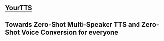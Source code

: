

<!DOCTYPE html>
<html lang="pt-br">
  <head>
    <meta charset="UTF-8">
    <title>YourTTS</title>
    <meta name="viewport" content="width=device-width, initial-scale=1">
    <link rel="stylesheet" type="text/css" href="stylesheets/normalize.css" media="screen">
    <link href='https://fonts.googleapis.com/css?family=Open+Sans:400,700' rel='stylesheet' type='text/css'>
    <link rel="shortcut icon" type="image/x-icon" href="favicons/favicon.ico">
    <link rel="stylesheet" type="text/css" href="stylesheets/stylesheet.css" media="screen">
    <link rel="stylesheet" type="text/css" href="stylesheets/github-light.css" media="screen">
  </head>
  <body>
    <section id="page-header" class="page-header">
        <div id="bg-header"></div>
        <canvas id="demo-canvas"></canvas>
        <div class="main-title">
          <h1 class="project-name"><span><a href="index.html">YourTTS</a></span></h1>
          <!-- <h2 class="project-tagline">Sentence Boundary Detection using Deep Learning</h2> -->
          <h2 class="project-tagline">Towards Zero-Shot Multi-Speaker TTS and Zero-Shot Voice Conversion for everyone</h2>
          <!-- <a href="https://github.com/mtreviso/deepbond" class="btn">Ver no GitHub</a> -->
           <!-- <div class="dropdown">
             <!-- <a href="projeto.html" class="btn">O Projeto</a>
            <div class="dropdown-content">
              <a href="projeto.html#introducao">Introdução</a>
              <a href="projeto.html#hipoteses">Hipóteses</a>
              <a href="projeto.html#objetivos">Objetivos</a>
              <a href="projeto.html#metodologia">Metodologia</a>
            </div>
          </div>
          <div class="dropdown">
            <a href="ferramenta.html" class="btn">A Ferramenta</a>
            <div class="dropdown-content">
              <a href="ferramenta.html#instalacao">Como instalar</a>
              <a href="ferramenta.html#uso">Como usar</a>
              <a href="ferramenta.html#treinamento">Como treinar um modelo</a>
            </div>
          </div>

          <a href="recursos.html" class="btn">Recursos</a>
          <a href="pesquisadores.html" class="btn">Pesquisadores</a>
          <a href="publicacoes.html" class="btn">Publicações</a>
          <a href="contato.html" class="btn">Contato</a>-->

        </div>-->
    </section>

    <section class="main-content">

      <center>
        <a href="https://github.com/Edresson/YourTTS/" class="btn2">• GitHub •</a>
       <a href="https://arxiv.org/abs/2112.02418" class="btn2">• Paper on arXiv •</a></li>
       <a href="https://github.com/Edresson/YourTTS/#colab-demos" class="btn2">• Colab demos •</a></li>
       
       <!-- <a href="tutorial.html" class="btn2">• Tutorial •</a>  -->
       <!-- <a href="http://fw.nilc.icmc.usp.br:23680/" target="_blank" class="btn2">• Interface Online •</a> -->
      </center>




        <br>
        <br>
        <div style="text-align: center;">
          <h2>YourTTS: Towards Zero-Shot Multi-Speaker TTS and Zero-Shot Voice Conversion for everyone</h3>

            <p> <b>Edresson Casanova, Julian Weber, Christopher Shulby, Arnaldo Candido Junior, Eren Gölge and  Moacir Antonelli Ponti</b></p>
        

        </div>


        <h3>Abstract:</h3>

      <p>
           
        YourTTS brings the power of a multilingual approach to the task of zero-shot multi-speaker TTS. Our method builds upon the VITS model and adds several novel modifications for zero-shot multi-speaker and multilingual training. We achieved state-of-the-art (SOTA) results in zero-shot multi-speaker TTS and results comparable to SOTA in zero-shot voice conversion on the VCTK dataset. Additionally, our approach achieves promising results in a target language with a single-speaker dataset, opening possibilities for zero-shot multi-speaker TTS and zero-shot voice conversion systems in low-resource languages. Finally, it is possible to fine-tune the YourTTS model with less than 1 minute of speech and achieve state-of-the-art results in voice similarity and with reasonable quality. This is important to allow synthesis for speakers with a very different voice or recording characteristics from those seen during training.

      </p>

      <h3>System architecture:</h3>

       <center><p><img src="resources/yourtts.png" width="560"></p></center>
    
      <h2>Amostras Spark-TTS</h2>

<table border="1">
<tr><td>Model</td><td colspan="12">Unseen Speakers (test)</td></tr>
<tr>
  <td></td>
 
	<td>p225</td><td>p234</td><td>p238</td><td>p245</td>
	<td>p248</td><td>p261</td><td>p294</td><td>p302</td>
	<td>p326</td><td>p335</td><td>p347</td>
</tr>
</table>

<p><b>Pasta: female-alc-dub</b></p>
<table border="1">
  <tr><th>Nome do Arquivo</th><th>Player</th></tr>
  <tr><td>pt_impact_0.wav</td><td><audio controls style="width: 250px;" src="audios_demo/Ermis/audios_gerados_spark_tts/output-enhanced-48khz/female-alc-dub/output/pt_impact_0.wav"></audio></td></tr>
  <tr><td>pt_impact_1.wav</td><td><audio controls style="width: 250px;" src="audios_demo/Ermis/audios_gerados_spark_tts/output-enhanced-48khz/female-alc-dub/output/pt_impact_1.wav"></audio></td></tr>
  <tr><td>pt_impact_10.wav</td><td><audio controls style="width: 250px;" src="audios_demo/Ermis/audios_gerados_spark_tts/output-enhanced-48khz/female-alc-dub/output/pt_impact_10.wav"></audio></td></tr>
  <tr><td>pt_impact_11.wav</td><td><audio controls style="width: 250px;" src="audios_demo/Ermis/audios_gerados_spark_tts/output-enhanced-48khz/female-alc-dub/output/pt_impact_11.wav"></audio></td></tr>
  <tr><td>pt_impact_12.wav</td><td><audio controls style="width: 250px;" src="audios_demo/Ermis/audios_gerados_spark_tts/output-enhanced-48khz/female-alc-dub/output/pt_impact_12.wav"></audio></td></tr>
  <tr><td>pt_impact_13.wav</td><td><audio controls style="width: 250px;" src="audios_demo/Ermis/audios_gerados_spark_tts/output-enhanced-48khz/female-alc-dub/output/pt_impact_13.wav"></audio></td></tr>
  <tr><td>pt_impact_14.wav</td><td><audio controls style="width: 250px;" src="audios_demo/Ermis/audios_gerados_spark_tts/output-enhanced-48khz/female-alc-dub/output/pt_impact_14.wav"></audio></td></tr>
  <tr><td>pt_impact_2.wav</td><td><audio controls style="width: 250px;" src="audios_demo/Ermis/audios_gerados_spark_tts/output-enhanced-48khz/female-alc-dub/output/pt_impact_2.wav"></audio></td></tr>
  <tr><td>pt_impact_3.wav</td><td><audio controls style="width: 250px;" src="audios_demo/Ermis/audios_gerados_spark_tts/output-enhanced-48khz/female-alc-dub/output/pt_impact_3.wav"></audio></td></tr>
  <tr><td>pt_impact_4.wav</td><td><audio controls style="width: 250px;" src="audios_demo/Ermis/audios_gerados_spark_tts/output-enhanced-48khz/female-alc-dub/output/pt_impact_4.wav"></audio></td></tr>
  <tr><td>pt_impact_5.wav</td><td><audio controls style="width: 250px;" src="audios_demo/Ermis/audios_gerados_spark_tts/output-enhanced-48khz/female-alc-dub/output/pt_impact_5.wav"></audio></td></tr>
  <tr><td>pt_impact_6.wav</td><td><audio controls style="width: 250px;" src="audios_demo/Ermis/audios_gerados_spark_tts/output-enhanced-48khz/female-alc-dub/output/pt_impact_6.wav"></audio></td></tr>
  <tr><td>pt_impact_7.wav</td><td><audio controls style="width: 250px;" src="audios_demo/Ermis/audios_gerados_spark_tts/output-enhanced-48khz/female-alc-dub/output/pt_impact_7.wav"></audio></td></tr>
  <tr><td>pt_impact_8.wav</td><td><audio controls style="width: 250px;" src="audios_demo/Ermis/audios_gerados_spark_tts/output-enhanced-48khz/female-alc-dub/output/pt_impact_8.wav"></audio></td></tr>
  <tr><td>pt_impact_9.wav</td><td><audio controls style="width: 250px;" src="audios_demo/Ermis/audios_gerados_spark_tts/output-enhanced-48khz/female-alc-dub/output/pt_impact_9.wav"></audio></td></tr>
  <tr><td>pt_sad_0.wav</td><td><audio controls style="width: 250px;" src="audios_demo/Ermis/audios_gerados_spark_tts/output-enhanced-48khz/female-alc-dub/output/pt_sad_0.wav"></audio></td></tr>
  <tr><td>pt_sad_1.wav</td><td><audio controls style="width: 250px;" src="audios_demo/Ermis/audios_gerados_spark_tts/output-enhanced-48khz/female-alc-dub/output/pt_sad_1.wav"></audio></td></tr>
  <tr><td>pt_sad_10.wav</td><td><audio controls style="width: 250px;" src="audios_demo/Ermis/audios_gerados_spark_tts/output-enhanced-48khz/female-alc-dub/output/pt_sad_10.wav"></audio></td></tr>
  <tr><td>pt_sad_11.wav</td><td><audio controls style="width: 250px;" src="audios_demo/Ermis/audios_gerados_spark_tts/output-enhanced-48khz/female-alc-dub/output/pt_sad_11.wav"></audio></td></tr>
  <tr><td>pt_sad_12.wav</td><td><audio controls style="width: 250px;" src="audios_demo/Ermis/audios_gerados_spark_tts/output-enhanced-48khz/female-alc-dub/output/pt_sad_12.wav"></audio></td></tr>
  <tr><td>pt_sad_13.wav</td><td><audio controls style="width: 250px;" src="audios_demo/Ermis/audios_gerados_spark_tts/output-enhanced-48khz/female-alc-dub/output/pt_sad_13.wav"></audio></td></tr>
  <tr><td>pt_sad_14.wav</td><td><audio controls style="width: 250px;" src="audios_demo/Ermis/audios_gerados_spark_tts/output-enhanced-48khz/female-alc-dub/output/pt_sad_14.wav"></audio></td></tr>
  <tr><td>pt_sad_2.wav</td><td><audio controls style="width: 250px;" src="audios_demo/Ermis/audios_gerados_spark_tts/output-enhanced-48khz/female-alc-dub/output/pt_sad_2.wav"></audio></td></tr>
  <tr><td>pt_sad_3.wav</td><td><audio controls style="width: 250px;" src="audios_demo/Ermis/audios_gerados_spark_tts/output-enhanced-48khz/female-alc-dub/output/pt_sad_3.wav"></audio></td></tr>
  <tr><td>pt_sad_4.wav</td><td><audio controls style="width: 250px;" src="audios_demo/Ermis/audios_gerados_spark_tts/output-enhanced-48khz/female-alc-dub/output/pt_sad_4.wav"></audio></td></tr>
  <tr><td>pt_sad_5.wav</td><td><audio controls style="width: 250px;" src="audios_demo/Ermis/audios_gerados_spark_tts/output-enhanced-48khz/female-alc-dub/output/pt_sad_5.wav"></audio></td></tr>
  <tr><td>pt_sad_6.wav</td><td><audio controls style="width: 250px;" src="audios_demo/Ermis/audios_gerados_spark_tts/output-enhanced-48khz/female-alc-dub/output/pt_sad_6.wav"></audio></td></tr>
  <tr><td>pt_sad_7.wav</td><td><audio controls style="width: 250px;" src="audios_demo/Ermis/audios_gerados_spark_tts/output-enhanced-48khz/female-alc-dub/output/pt_sad_7.wav"></audio></td></tr>
  <tr><td>pt_sad_8.wav</td><td><audio controls style="width: 250px;" src="audios_demo/Ermis/audios_gerados_spark_tts/output-enhanced-48khz/female-alc-dub/output/pt_sad_8.wav"></audio></td></tr>
  <tr><td>pt_sad_9.wav</td><td><audio controls style="width: 250px;" src="audios_demo/Ermis/audios_gerados_spark_tts/output-enhanced-48khz/female-alc-dub/output/pt_sad_9.wav"></audio></td></tr>
</table>

<p><b>Pasta: female-alc-dub-2</b></p>
<table border="1">
  <tr><th>Nome do Arquivo</th><th>Player</th></tr>
  <tr><td>pt_impact_0.wav</td><td><audio controls style="width: 250px;" src="audios_demo/Ermis/audios_gerados_spark_tts/output-enhanced-48khz/female-alc-dub-2/output/pt_impact_0.wav"></audio></td></tr>
  <tr><td>pt_impact_1.wav</td><td><audio controls style="width: 250px;" src="audios_demo/Ermis/audios_gerados_spark_tts/output-enhanced-48khz/female-alc-dub-2/output/pt_impact_1.wav"></audio></td></tr>
  <tr><td>pt_impact_10.wav</td><td><audio controls style="width: 250px;" src="audios_demo/Ermis/audios_gerados_spark_tts/output-enhanced-48khz/female-alc-dub-2/output/pt_impact_10.wav"></audio></td></tr>
  <tr><td>pt_impact_11.wav</td><td><audio controls style="width: 250px;" src="audios_demo/Ermis/audios_gerados_spark_tts/output-enhanced-48khz/female-alc-dub-2/output/pt_impact_11.wav"></audio></td></tr>
  <tr><td>pt_impact_12.wav</td><td><audio controls style="width: 250px;" src="audios_demo/Ermis/audios_gerados_spark_tts/output-enhanced-48khz/female-alc-dub-2/output/pt_impact_12.wav"></audio></td></tr>
  <tr><td>pt_impact_13.wav</td><td><audio controls style="width: 250px;" src="audios_demo/Ermis/audios_gerados_spark_tts/output-enhanced-48khz/female-alc-dub-2/output/pt_impact_13.wav"></audio></td></tr>
  <tr><td>pt_impact_14.wav</td><td><audio controls style="width: 250px;" src="audios_demo/Ermis/audios_gerados_spark_tts/output-enhanced-48khz/female-alc-dub-2/output/pt_impact_14.wav"></audio></td></tr>
  <tr><td>pt_impact_2.wav</td><td><audio controls style="width: 250px;" src="audios_demo/Ermis/audios_gerados_spark_tts/output-enhanced-48khz/female-alc-dub-2/output/pt_impact_2.wav"></audio></td></tr>
  <tr><td>pt_impact_3.wav</td><td><audio controls style="width: 250px;" src="audios_demo/Ermis/audios_gerados_spark_tts/output-enhanced-48khz/female-alc-dub-2/output/pt_impact_3.wav"></audio></td></tr>
  <tr><td>pt_impact_4.wav</td><td><audio controls style="width: 250px;" src="audios_demo/Ermis/audios_gerados_spark_tts/output-enhanced-48khz/female-alc-dub-2/output/pt_impact_4.wav"></audio></td></tr>
  <tr><td>pt_impact_5.wav</td><td><audio controls style="width: 250px;" src="audios_demo/Ermis/audios_gerados_spark_tts/output-enhanced-48khz/female-alc-dub-2/output/pt_impact_5.wav"></audio></td></tr>
  <tr><td>pt_impact_6.wav</td><td><audio controls style="width: 250px;" src="audios_demo/Ermis/audios_gerados_spark_tts/output-enhanced-48khz/female-alc-dub-2/output/pt_impact_6.wav"></audio></td></tr>
  <tr><td>pt_impact_7.wav</td><td><audio controls style="width: 250px;" src="audios_demo/Ermis/audios_gerados_spark_tts/output-enhanced-48khz/female-alc-dub-2/output/pt_impact_7.wav"></audio></td></tr>
  <tr><td>pt_impact_8.wav</td><td><audio controls style="width: 250px;" src="audios_demo/Ermis/audios_gerados_spark_tts/output-enhanced-48khz/female-alc-dub-2/output/pt_impact_8.wav"></audio></td></tr>
  <tr><td>pt_impact_9.wav</td><td><audio controls style="width: 250px;" src="audios_demo/Ermis/audios_gerados_spark_tts/output-enhanced-48khz/female-alc-dub-2/output/pt_impact_9.wav"></audio></td></tr>
  <tr><td>pt_sad_0.wav</td><td><audio controls style="width: 250px;" src="audios_demo/Ermis/audios_gerados_spark_tts/output-enhanced-48khz/female-alc-dub-2/output/pt_sad_0.wav"></audio></td></tr>
  <tr><td>pt_sad_1.wav</td><td><audio controls style="width: 250px;" src="audios_demo/Ermis/audios_gerados_spark_tts/output-enhanced-48khz/female-alc-dub-2/output/pt_sad_1.wav"></audio></td></tr>
  <tr><td>pt_sad_10.wav</td><td><audio controls style="width: 250px;" src="audios_demo/Ermis/audios_gerados_spark_tts/output-enhanced-48khz/female-alc-dub-2/output/pt_sad_10.wav"></audio></td></tr>
  <tr><td>pt_sad_11.wav</td><td><audio controls style="width: 250px;" src="audios_demo/Ermis/audios_gerados_spark_tts/output-enhanced-48khz/female-alc-dub-2/output/pt_sad_11.wav"></audio></td></tr>
  <tr><td>pt_sad_12.wav</td><td><audio controls style="width: 250px;" src="audios_demo/Ermis/audios_gerados_spark_tts/output-enhanced-48khz/female-alc-dub-2/output/pt_sad_12.wav"></audio></td></tr>
  <tr><td>pt_sad_13.wav</td><td><audio controls style="width: 250px;" src="audios_demo/Ermis/audios_gerados_spark_tts/output-enhanced-48khz/female-alc-dub-2/output/pt_sad_13.wav"></audio></td></tr>
  <tr><td>pt_sad_14.wav</td><td><audio controls style="width: 250px;" src="audios_demo/Ermis/audios_gerados_spark_tts/output-enhanced-48khz/female-alc-dub-2/output/pt_sad_14.wav"></audio></td></tr>
  <tr><td>pt_sad_2.wav</td><td><audio controls style="width: 250px;" src="audios_demo/Ermis/audios_gerados_spark_tts/output-enhanced-48khz/female-alc-dub-2/output/pt_sad_2.wav"></audio></td></tr>
  <tr><td>pt_sad_3.wav</td><td><audio controls style="width: 250px;" src="audios_demo/Ermis/audios_gerados_spark_tts/output-enhanced-48khz/female-alc-dub-2/output/pt_sad_3.wav"></audio></td></tr>
  <tr><td>pt_sad_4.wav</td><td><audio controls style="width: 250px;" src="audios_demo/Ermis/audios_gerados_spark_tts/output-enhanced-48khz/female-alc-dub-2/output/pt_sad_4.wav"></audio></td></tr>
  <tr><td>pt_sad_5.wav</td><td><audio controls style="width: 250px;" src="audios_demo/Ermis/audios_gerados_spark_tts/output-enhanced-48khz/female-alc-dub-2/output/pt_sad_5.wav"></audio></td></tr>
  <tr><td>pt_sad_6.wav</td><td><audio controls style="width: 250px;" src="audios_demo/Ermis/audios_gerados_spark_tts/output-enhanced-48khz/female-alc-dub-2/output/pt_sad_6.wav"></audio></td></tr>
  <tr><td>pt_sad_7.wav</td><td><audio controls style="width: 250px;" src="audios_demo/Ermis/audios_gerados_spark_tts/output-enhanced-48khz/female-alc-dub-2/output/pt_sad_7.wav"></audio></td></tr>
  <tr><td>pt_sad_8.wav</td><td><audio controls style="width: 250px;" src="audios_demo/Ermis/audios_gerados_spark_tts/output-enhanced-48khz/female-alc-dub-2/output/pt_sad_8.wav"></audio></td></tr>
  <tr><td>pt_sad_9.wav</td><td><audio controls style="width: 250px;" src="audios_demo/Ermis/audios_gerados_spark_tts/output-enhanced-48khz/female-alc-dub-2/output/pt_sad_9.wav"></audio></td></tr>
</table>

<p><b>Pasta: male-alc-dub</b></p>
<table border="1">
  <tr><th>Nome do Arquivo</th><th>Player</th></tr>
  <tr><td>pt_mid_long_0.wav</td><td><audio controls style="width: 250px;" src="audios_demo/Ermis/audios_gerados_spark_tts/output-enhanced-48khz/male-alc-dub/output/pt_mid_long_0.wav"></audio></td></tr>
  <tr><td>pt_mid_long_1.wav</td><td><audio controls style="width: 250px;" src="audios_demo/Ermis/audios_gerados_spark_tts/output-enhanced-48khz/male-alc-dub/output/pt_mid_long_1.wav"></audio></td></tr>
  <tr><td>pt_mid_long_10.wav</td><td><audio controls style="width: 250px;" src="audios_demo/Ermis/audios_gerados_spark_tts/output-enhanced-48khz/male-alc-dub/output/pt_mid_long_10.wav"></audio></td></tr>
  <tr><td>pt_mid_long_11.wav</td><td><audio controls style="width: 250px;" src="audios_demo/Ermis/audios_gerados_spark_tts/output-enhanced-48khz/male-alc-dub/output/pt_mid_long_11.wav"></audio></td></tr>
  <tr><td>pt_mid_long_12.wav</td><td><audio controls style="width: 250px;" src="audios_demo/Ermis/audios_gerados_spark_tts/output-enhanced-48khz/male-alc-dub/output/pt_mid_long_12.wav"></audio></td></tr>
  <tr><td>pt_mid_long_13.wav</td><td><audio controls style="width: 250px;" src="audios_demo/Ermis/audios_gerados_spark_tts/output-enhanced-48khz/male-alc-dub/output/pt_mid_long_13.wav"></audio></td></tr>
  <tr><td>pt_mid_long_14.wav</td><td><audio controls style="width: 250px;" src="audios_demo/Ermis/audios_gerados_spark_tts/output-enhanced-48khz/male-alc-dub/output/pt_mid_long_14.wav"></audio></td></tr>
  <tr><td>pt_mid_long_15.wav</td><td><audio controls style="width: 250px;" src="audios_demo/Ermis/audios_gerados_spark_tts/output-enhanced-48khz/male-alc-dub/output/pt_mid_long_15.wav"></audio></td></tr>
  <tr><td>pt_mid_long_16.wav</td><td><audio controls style="width: 250px;" src="audios_demo/Ermis/audios_gerados_spark_tts/output-enhanced-48khz/male-alc-dub/output/pt_mid_long_16.wav"></audio></td></tr>
  <tr><td>pt_mid_long_17.wav</td><td><audio controls style="width: 250px;" src="audios_demo/Ermis/audios_gerados_spark_tts/output-enhanced-48khz/male-alc-dub/output/pt_mid_long_17.wav"></audio></td></tr>
  <tr><td>pt_mid_long_18.wav</td><td><audio controls style="width: 250px;" src="audios_demo/Ermis/audios_gerados_spark_tts/output-enhanced-48khz/male-alc-dub/output/pt_mid_long_18.wav"></audio></td></tr>
  <tr><td>pt_mid_long_19.wav</td><td><audio controls style="width: 250px;" src="audios_demo/Ermis/audios_gerados_spark_tts/output-enhanced-48khz/male-alc-dub/output/pt_mid_long_19.wav"></audio></td></tr>
  <tr><td>pt_mid_long_2.wav</td><td><audio controls style="width: 250px;" src="audios_demo/Ermis/audios_gerados_spark_tts/output-enhanced-48khz/male-alc-dub/output/pt_mid_long_2.wav"></audio></td></tr>
  <tr><td>pt_mid_long_3.wav</td><td><audio controls style="width: 250px;" src="audios_demo/Ermis/audios_gerados_spark_tts/output-enhanced-48khz/male-alc-dub/output/pt_mid_long_3.wav"></audio></td></tr>
  <tr><td>pt_mid_long_4.wav</td><td><audio controls style="width: 250px;" src="audios_demo/Ermis/audios_gerados_spark_tts/output-enhanced-48khz/male-alc-dub/output/pt_mid_long_4.wav"></audio></td></tr>
  <tr><td>pt_mid_long_5.wav</td><td><audio controls style="width: 250px;" src="audios_demo/Ermis/audios_gerados_spark_tts/output-enhanced-48khz/male-alc-dub/output/pt_mid_long_5.wav"></audio></td></tr>
  <tr><td>pt_mid_long_6.wav</td><td><audio controls style="width: 250px;" src="audios_demo/Ermis/audios_gerados_spark_tts/output-enhanced-48khz/male-alc-dub/output/pt_mid_long_6.wav"></audio></td></tr>
  <tr><td>pt_mid_long_7.wav</td><td><audio controls style="width: 250px;" src="audios_demo/Ermis/audios_gerados_spark_tts/output-enhanced-48khz/male-alc-dub/output/pt_mid_long_7.wav"></audio></td></tr>
  <tr><td>pt_mid_long_8.wav</td><td><audio controls style="width: 250px;" src="audios_demo/Ermis/audios_gerados_spark_tts/output-enhanced-48khz/male-alc-dub/output/pt_mid_long_8.wav"></audio></td></tr>
  <tr><td>pt_mid_long_9.wav</td><td><audio controls style="width: 250px;" src="audios_demo/Ermis/audios_gerados_spark_tts/output-enhanced-48khz/male-alc-dub/output/pt_mid_long_9.wav"></audio></td></tr>
</table>

<p><b>Pasta: male-alc-dub-2</b></p>
<table border="1">
  <tr><th>Nome do Arquivo</th><th>Player</th></tr>
  <tr><td>pt_mid_long_0.wav</td><td><audio controls style="width: 250px;" src="audios_demo/Ermis/audios_gerados_spark_tts/output-enhanced-48khz/male-alc-dub-2/output/pt_mid_long_0.wav"></audio></td></tr>
  <tr><td>pt_mid_long_1.wav</td><td><audio controls style="width: 250px;" src="audios_demo/Ermis/audios_gerados_spark_tts/output-enhanced-48khz/male-alc-dub-2/output/pt_mid_long_1.wav"></audio></td></tr>
  <tr><td>pt_mid_long_10.wav</td><td><audio controls style="width: 250px;" src="audios_demo/Ermis/audios_gerados_spark_tts/output-enhanced-48khz/male-alc-dub-2/output/pt_mid_long_10.wav"></audio></td></tr>
  <tr><td>pt_mid_long_11.wav</td><td><audio controls style="width: 250px;" src="audios_demo/Ermis/audios_gerados_spark_tts/output-enhanced-48khz/male-alc-dub-2/output/pt_mid_long_11.wav"></audio></td></tr>
  <tr><td>pt_mid_long_12.wav</td><td><audio controls style="width: 250px;" src="audios_demo/Ermis/audios_gerados_spark_tts/output-enhanced-48khz/male-alc-dub-2/output/pt_mid_long_12.wav"></audio></td></tr>
  <tr><td>pt_mid_long_13.wav</td><td><audio controls style="width: 250px;" src="audios_demo/Ermis/audios_gerados_spark_tts/output-enhanced-48khz/male-alc-dub-2/output/pt_mid_long_13.wav"></audio></td></tr>
  <tr><td>pt_mid_long_14.wav</td><td><audio controls style="width: 250px;" src="audios_demo/Ermis/audios_gerados_spark_tts/output-enhanced-48khz/male-alc-dub-2/output/pt_mid_long_14.wav"></audio></td></tr>
  <tr><td>pt_mid_long_15.wav</td><td><audio controls style="width: 250px;" src="audios_demo/Ermis/audios_gerados_spark_tts/output-enhanced-48khz/male-alc-dub-2/output/pt_mid_long_15.wav"></audio></td></tr>
  <tr><td>pt_mid_long_16.wav</td><td><audio controls style="width: 250px;" src="audios_demo/Ermis/audios_gerados_spark_tts/output-enhanced-48khz/male-alc-dub-2/output/pt_mid_long_16.wav"></audio></td></tr>
  <tr><td>pt_mid_long_17.wav</td><td><audio controls style="width: 250px;" src="audios_demo/Ermis/audios_gerados_spark_tts/output-enhanced-48khz/male-alc-dub-2/output/pt_mid_long_17.wav"></audio></td></tr>
  <tr><td>pt_mid_long_18.wav</td><td><audio controls style="width: 250px;" src="audios_demo/Ermis/audios_gerados_spark_tts/output-enhanced-48khz/male-alc-dub-2/output/pt_mid_long_18.wav"></audio></td></tr>
  <tr><td>pt_mid_long_19.wav</td><td><audio controls style="width: 250px;" src="audios_demo/Ermis/audios_gerados_spark_tts/output-enhanced-48khz/male-alc-dub-2/output/pt_mid_long_19.wav"></audio></td></tr>
  <tr><td>pt_mid_long_2.wav</td><td><audio controls style="width: 250px;" src="audios_demo/Ermis/audios_gerados_spark_tts/output-enhanced-48khz/male-alc-dub-2/output/pt_mid_long_2.wav"></audio></td></tr>
  <tr><td>pt_mid_long_20.wav</td><td><audio controls style="width: 250px;" src="audios_demo/Ermis/audios_gerados_spark_tts/output-enhanced-48khz/male-alc-dub-2/output/pt_mid_long_20.wav"></audio></td></tr>
  <tr><td>pt_mid_long_21.wav</td><td><audio controls style="width: 250px;" src="audios_demo/Ermis/audios_gerados_spark_tts/output-enhanced-48khz/male-alc-dub-2/output/pt_mid_long_21.wav"></audio></td></tr>
  <tr><td>pt_mid_long_22.wav</td><td><audio controls style="width: 250px;" src="audios_demo/Ermis/audios_gerados_spark_tts/output-enhanced-48khz/male-alc-dub-2/output/pt_mid_long_22.wav"></audio></td></tr>
  <tr><td>pt_mid_long_23.wav</td><td><audio controls style="width: 250px;" src="audios_demo/Ermis/audios_gerados_spark_tts/output-enhanced-48khz/male-alc-dub-2/output/pt_mid_long_23.wav"></audio></td></tr>
  <tr><td>pt_mid_long_24.wav</td><td><audio controls style="width: 250px;" src="audios_demo/Ermis/audios_gerados_spark_tts/output-enhanced-48khz/male-alc-dub-2/output/pt_mid_long_24.wav"></audio></td></tr>
  <tr><td>pt_mid_long_3.wav</td><td><audio controls style="width: 250px;" src="audios_demo/Ermis/audios_gerados_spark_tts/output-enhanced-48khz/male-alc-dub-2/output/pt_mid_long_3.wav"></audio></td></tr>
  <tr><td>pt_mid_long_4.wav</td><td><audio controls style="width: 250px;" src="audios_demo/Ermis/audios_gerados_spark_tts/output-enhanced-48khz/male-alc-dub-2/output/pt_mid_long_4.wav"></audio></td></tr>
  <tr><td>pt_mid_long_5.wav</td><td><audio controls style="width: 250px;" src="audios_demo/Ermis/audios_gerados_spark_tts/output-enhanced-48khz/male-alc-dub-2/output/pt_mid_long_5.wav"></audio></td></tr>
  <tr><td>pt_mid_long_6.wav</td><td><audio controls style="width: 250px;" src="audios_demo/Ermis/audios_gerados_spark_tts/output-enhanced-48khz/male-alc-dub-2/output/pt_mid_long_6.wav"></audio></td></tr>
  <tr><td>pt_mid_long_7.wav</td><td><audio controls style="width: 250px;" src="audios_demo/Ermis/audios_gerados_spark_tts/output-enhanced-48khz/male-alc-dub-2/output/pt_mid_long_7.wav"></audio></td></tr>
  <tr><td>pt_mid_long_8.wav</td><td><audio controls style="width: 250px;" src="audios_demo/Ermis/audios_gerados_spark_tts/output-enhanced-48khz/male-alc-dub-2/output/pt_mid_long_8.wav"></audio></td></tr>
  <tr><td>pt_mid_long_9.wav</td><td><audio controls style="width: 250px;" src="audios_demo/Ermis/audios_gerados_spark_tts/output-enhanced-48khz/male-alc-dub-2/output/pt_mid_long_9.wav"></audio></td></tr>
</table>

<p><b>Pasta: male-alc-dub-2_2</b></p>
<table border="1">
  <tr><th>Nome do Arquivo</th><th>Player</th></tr>
  <tr><td>pt_impact_0.wav</td><td><audio controls style="width: 250px;" src="audios_demo/Ermis/audios_gerados_spark_tts/output-enhanced-48khz/male-alc-dub-2_2/output/pt_impact_0.wav"></audio></td></tr>
  <tr><td>pt_impact_1.wav</td><td><audio controls style="width: 250px;" src="audios_demo/Ermis/audios_gerados_spark_tts/output-enhanced-48khz/male-alc-dub-2_2/output/pt_impact_1.wav"></audio></td></tr>
  <tr><td>pt_impact_10.wav</td><td><audio controls style="width: 250px;" src="audios_demo/Ermis/audios_gerados_spark_tts/output-enhanced-48khz/male-alc-dub-2_2/output/pt_impact_10.wav"></audio></td></tr>
  <tr><td>pt_impact_11.wav</td><td><audio controls style="width: 250px;" src="audios_demo/Ermis/audios_gerados_spark_tts/output-enhanced-48khz/male-alc-dub-2_2/output/pt_impact_11.wav"></audio></td></tr>
  <tr><td>pt_impact_12.wav</td><td><audio controls style="width: 250px;" src="audios_demo/Ermis/audios_gerados_spark_tts/output-enhanced-48khz/male-alc-dub-2_2/output/pt_impact_12.wav"></audio></td></tr>
  <tr><td>pt_impact_13.wav</td><td><audio controls style="width: 250px;" src="audios_demo/Ermis/audios_gerados_spark_tts/output-enhanced-48khz/male-alc-dub-2_2/output/pt_impact_13.wav"></audio></td></tr>
  <tr><td>pt_impact_14.wav</td><td><audio controls style="width: 250px;" src="audios_demo/Ermis/audios_gerados_spark_tts/output-enhanced-48khz/male-alc-dub-2_2/output/pt_impact_14.wav"></audio></td></tr>
  <tr><td>pt_impact_2.wav</td><td><audio controls style="width: 250px;" src="audios_demo/Ermis/audios_gerados_spark_tts/output-enhanced-48khz/male-alc-dub-2_2/output/pt_impact_2.wav"></audio></td></tr>
  <tr><td>pt_impact_3.wav</td><td><audio controls style="width: 250px;" src="audios_demo/Ermis/audios_gerados_spark_tts/output-enhanced-48khz/male-alc-dub-2_2/output/pt_impact_3.wav"></audio></td></tr>
  <tr><td>pt_impact_4.wav</td><td><audio controls style="width: 250px;" src="audios_demo/Ermis/audios_gerados_spark_tts/output-enhanced-48khz/male-alc-dub-2_2/output/pt_impact_4.wav"></audio></td></tr>
  <tr><td>pt_impact_5.wav</td><td><audio controls style="width: 250px;" src="audios_demo/Ermis/audios_gerados_spark_tts/output-enhanced-48khz/male-alc-dub-2_2/output/pt_impact_5.wav"></audio></td></tr>
  <tr><td>pt_impact_6.wav</td><td><audio controls style="width: 250px;" src="audios_demo/Ermis/audios_gerados_spark_tts/output-enhanced-48khz/male-alc-dub-2_2/output/pt_impact_6.wav"></audio></td></tr>
  <tr><td>pt_impact_7.wav</td><td><audio controls style="width: 250px;" src="audios_demo/Ermis/audios_gerados_spark_tts/output-enhanced-48khz/male-alc-dub-2_2/output/pt_impact_7.wav"></audio></td></tr>
  <tr><td>pt_impact_8.wav</td><td><audio controls style="width: 250px;" src="audios_demo/Ermis/audios_gerados_spark_tts/output-enhanced-48khz/male-alc-dub-2_2/output/pt_impact_8.wav"></audio></td></tr>
  <tr><td>pt_impact_9.wav</td><td><audio controls style="width: 250px;" src="audios_demo/Ermis/audios_gerados_spark_tts/output-enhanced-48khz/male-alc-dub-2_2/output/pt_impact_9.wav"></audio></td></tr>
</table>

<p><b>Pasta: male-alc-dub-2_3</b></p>
<table border="1">
  <tr><th>Nome do Arquivo</th><th>Player</th></tr>
  <tr><td>pt_sad_0.wav</td><td><audio controls style="width: 250px;" src="audios_demo/Ermis/audios_gerados_spark_tts/output-enhanced-48khz/male-alc-dub-2_3/output/pt_sad_0.wav"></audio></td></tr>
  <tr><td>pt_sad_1.wav</td><td><audio controls style="width: 250px;" src="audios_demo/Ermis/audios_gerados_spark_tts/output-enhanced-48khz/male-alc-dub-2_3/output/pt_sad_1.wav"></audio></td></tr>
  <tr><td>pt_sad_10.wav</td><td><audio controls style="width: 250px;" src="audios_demo/Ermis/audios_gerados_spark_tts/output-enhanced-48khz/male-alc-dub-2_3/output/pt_sad_10.wav"></audio></td></tr>
  <tr><td>pt_sad_11.wav</td><td><audio controls style="width: 250px;" src="audios_demo/Ermis/audios_gerados_spark_tts/output-enhanced-48khz/male-alc-dub-2_3/output/pt_sad_11.wav"></audio></td></tr>
  <tr><td>pt_sad_12.wav</td><td><audio controls style="width: 250px;" src="audios_demo/Ermis/audios_gerados_spark_tts/output-enhanced-48khz/male-alc-dub-2_3/output/pt_sad_12.wav"></audio></td></tr>
  <tr><td>pt_sad_13.wav</td><td><audio controls style="width: 250px;" src="audios_demo/Ermis/audios_gerados_spark_tts/output-enhanced-48khz/male-alc-dub-2_3/output/pt_sad_13.wav"></audio></td></tr>
  <tr><td>pt_sad_14.wav</td><td><audio controls style="width: 250px;" src="audios_demo/Ermis/audios_gerados_spark_tts/output-enhanced-48khz/male-alc-dub-2_3/output/pt_sad_14.wav"></audio></td></tr>
  <tr><td>pt_sad_2.wav</td><td><audio controls style="width: 250px;" src="audios_demo/Ermis/audios_gerados_spark_tts/output-enhanced-48khz/male-alc-dub-2_3/output/pt_sad_2.wav"></audio></td></tr>
  <tr><td>pt_sad_3.wav</td><td><audio controls style="width: 250px;" src="audios_demo/Ermis/audios_gerados_spark_tts/output-enhanced-48khz/male-alc-dub-2_3/output/pt_sad_3.wav"></audio></td></tr>
  <tr><td>pt_sad_4.wav</td><td><audio controls style="width: 250px;" src="audios_demo/Ermis/audios_gerados_spark_tts/output-enhanced-48khz/male-alc-dub-2_3/output/pt_sad_4.wav"></audio></td></tr>
  <tr><td>pt_sad_5.wav</td><td><audio controls style="width: 250px;" src="audios_demo/Ermis/audios_gerados_spark_tts/output-enhanced-48khz/male-alc-dub-2_3/output/pt_sad_5.wav"></audio></td></tr>
  <tr><td>pt_sad_6.wav</td><td><audio controls style="width: 250px;" src="audios_demo/Ermis/audios_gerados_spark_tts/output-enhanced-48khz/male-alc-dub-2_3/output/pt_sad_6.wav"></audio></td></tr>
  <tr><td>pt_sad_7.wav</td><td><audio controls style="width: 250px;" src="audios_demo/Ermis/audios_gerados_spark_tts/output-enhanced-48khz/male-alc-dub-2_3/output/pt_sad_7.wav"></audio></td></tr>
  <tr><td>pt_sad_8.wav</td><td><audio controls style="width: 250px;" src="audios_demo/Ermis/audios_gerados_spark_tts/output-enhanced-48khz/male-alc-dub-2_3/output/pt_sad_8.wav"></audio></td></tr>
  <tr><td>pt_sad_9.wav</td><td><audio controls style="width: 250px;" src="audios_demo/Ermis/audios_gerados_spark_tts/output-enhanced-48khz/male-alc-dub-2_3/output/pt_sad_9.wav"></audio></td></tr>
</table>

<p><b>Pasta: male-alc-dub_2</b></p>
<table border="1">
  <tr><th>Nome do Arquivo</th><th>Player</th></tr>
  <tr><td>pt_sad_0.wav</td><td><audio controls style="width: 250px;" src="audios_demo/Ermis/audios_gerados_spark_tts/output-enhanced-48khz/male-alc-dub_2/output/pt_sad_0.wav"></audio></td></tr>
  <tr><td>pt_sad_1.wav</td><td><audio controls style="width: 250px;" src="audios_demo/Ermis/audios_gerados_spark_tts/output-enhanced-48khz/male-alc-dub_2/output/pt_sad_1.wav"></audio></td></tr>
  <tr><td>pt_sad_10.wav</td><td><audio controls style="width: 250px;" src="audios_demo/Ermis/audios_gerados_spark_tts/output-enhanced-48khz/male-alc-dub_2/output/pt_sad_10.wav"></audio></td></tr>
  <tr><td>pt_sad_11.wav</td><td><audio controls style="width: 250px;" src="audios_demo/Ermis/audios_gerados_spark_tts/output-enhanced-48khz/male-alc-dub_2/output/pt_sad_11.wav"></audio></td></tr>
  <tr><td>pt_sad_12.wav</td><td><audio controls style="width: 250px;" src="audios_demo/Ermis/audios_gerados_spark_tts/output-enhanced-48khz/male-alc-dub_2/output/pt_sad_12.wav"></audio></td></tr>
  <tr><td>pt_sad_13.wav</td><td><audio controls style="width: 250px;" src="audios_demo/Ermis/audios_gerados_spark_tts/output-enhanced-48khz/male-alc-dub_2/output/pt_sad_13.wav"></audio></td></tr>
  <tr><td>pt_sad_14.wav</td><td><audio controls style="width: 250px;" src="audios_demo/Ermis/audios_gerados_spark_tts/output-enhanced-48khz/male-alc-dub_2/output/pt_sad_14.wav"></audio></td></tr>
  <tr><td>pt_sad_2.wav</td><td><audio controls style="width: 250px;" src="audios_demo/Ermis/audios_gerados_spark_tts/output-enhanced-48khz/male-alc-dub_2/output/pt_sad_2.wav"></audio></td></tr>
  <tr><td>pt_sad_3.wav</td><td><audio controls style="width: 250px;" src="audios_demo/Ermis/audios_gerados_spark_tts/output-enhanced-48khz/male-alc-dub_2/output/pt_sad_3.wav"></audio></td></tr>
  <tr><td>pt_sad_4.wav</td><td><audio controls style="width: 250px;" src="audios_demo/Ermis/audios_gerados_spark_tts/output-enhanced-48khz/male-alc-dub_2/output/pt_sad_4.wav"></audio></td></tr>
  <tr><td>pt_sad_5.wav</td><td><audio controls style="width: 250px;" src="audios_demo/Ermis/audios_gerados_spark_tts/output-enhanced-48khz/male-alc-dub_2/output/pt_sad_5.wav"></audio></td></tr>
  <tr><td>pt_sad_6.wav</td><td><audio controls style="width: 250px;" src="audios_demo/Ermis/audios_gerados_spark_tts/output-enhanced-48khz/male-alc-dub_2/output/pt_sad_6.wav"></audio></td></tr>
  <tr><td>pt_sad_7.wav</td><td><audio controls style="width: 250px;" src="audios_demo/Ermis/audios_gerados_spark_tts/output-enhanced-48khz/male-alc-dub_2/output/pt_sad_7.wav"></audio></td></tr>
  <tr><td>pt_sad_8.wav</td><td><audio controls style="width: 250px;" src="audios_demo/Ermis/audios_gerados_spark_tts/output-enhanced-48khz/male-alc-dub_2/output/pt_sad_8.wav"></audio></td></tr>
  <tr><td>pt_sad_9.wav</td><td><audio controls style="width: 250px;" src="audios_demo/Ermis/audios_gerados_spark_tts/output-enhanced-48khz/male-alc-dub_2/output/pt_sad_9.wav"></audio></td></tr>
</table> 


<h3>Citation</h3>
      <pre class="highlight">
@ARTICLE{2021arXiv211202418C,
  author = {{Casanova}, Edresson and {Weber}, Julian and {Shulby}, Christopher and {Junior}, Arnaldo Candido and {G{\"o}lge}, Eren and {Antonelli Ponti}, Moacir},
  title = "{YourTTS: Towards Zero-Shot Multi-Speaker TTS and Zero-Shot Voice Conversion for everyone}",
  journal = {arXiv e-prints},
  keywords = {Computer Science - Sound, Computer Science - Computation and Language, Electrical Engineering and Systems Science - Audio and Speech Processing},
  year = 2021,
  month = dec,
  eid = {arXiv:2112.02418},
  pages = {arXiv:2112.02418},
  archivePrefix = {arXiv},
  eprint = {2112.02418},
  primaryClass = {cs.SD},
  adsurl = {https://ui.adsabs.harvard.edu/abs/2021arXiv211202418C},
  adsnote = {Provided by the SAO/NASA Astrophysics Data System}
}
      </pre>

     
      <footer class="site-footer">
        <a href="https://coqui.ai/" title="Coqui AI" target="_blank"> <img src="img/coqui.png" border="0" height="40"> </a>
        <a href="http://www.defined.ai/" title="Defined.ai" target="_blank"> <img src="img/df.jpeg" border="0" height="50"> </a>
        <a href="http://www.deeplearningbrasil.com.br/" title="Deep Learning Brasil" target="_blank"> <img src="img/dlb.png" border="0" height="50"> </a>
        <a href="http://icmc.usp.br/" title="Institute of Mathematics and Computer Science (ICMC)" target="_blank"> <img src="img/icmc.png" border="0" height="55"> </a>
        <a href="https://www.soprabanking.com/" title="Sopra Banking Software" target="_blank"> <img src="img/sbs.png" border="0" height="38"> </a>
        <!--<a href="http://nilc.icmc.usp.br/" title="The Interinstitutional Center for Computational Linguistics(NILC)" target="_blank"> <img src="img/nilc.png" border="0" height="50"> </a>-->
          <div class="cleaner"></div>
      </footer>
    <span class="site-footer-owner"><center></center></span>
    </section>




    <script src="js/animheader.js"></script>
  
  </body>
</html>
